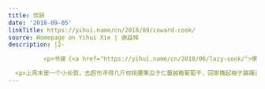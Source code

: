 ```yaml
---
title: 怵厨
date: '2018-09-05'
linkTitle: https://yihui.name/cn/2018/09/coward-cook/
source: Homepage on Yihui Xie | 谢益辉
description: |2-

          <p>书接《<a href="https://yihui.name/cn/2018/06/lazy-cook/">懒厨</a>》。虽然洒家造饭通常胆子比较大，啥都敢做，但有一样东西我多年来一直犯怵，那就是需要包馅的东西，比如饺子和包子，这是我怎么也包不好的。可能是我最初试了几回没包好，要么奇丑要么散了，总有找胶水或订书机的冲动，于是就放弃了治疗，毕竟我的座右铭是：世上无难事，只要肯放弃。</p>

  <p>上周末是一个小长假，去超市寻得几斤核桃腰果瓜子仁蔓越莓葡萄干，回家撸起袖子踌躇满志<a href="https://yihui.name/cn/2009/10/website-exam-mooncake-rib-etc/">又来</a>做月饼。没错，就是传说中的五仁月饼。去年做的月饼放了好几天都没有回油，仍然是一块块硬邦邦的烤面团。后来琢磨一下，估计一是因为面团里油和糖浆都放少了，二是馅料无油（豆沙、莲蓉之类的）。这次抱着慷慨赴死（甜死）的决心多放了一些油和糖浆，馅料里也放了糖和油。称重时总在计算倍数（菜谱上量太小不符合我的懒厨风格），算来算去都快算糊涂了，最后心一横
---
```


